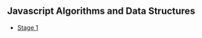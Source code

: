 ## Javascript Algorithms and Data Structures

- [Stage 1](https://github.com/Kroixyz/freecodecamp-courses/tree/master/js-algorithms-and-data-structures/stage-1)
